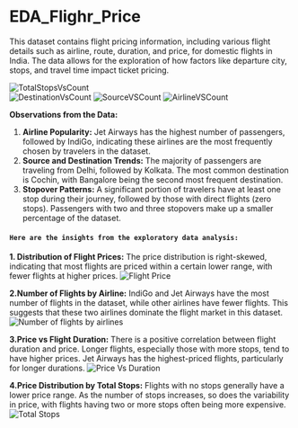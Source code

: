 # EDA_Flighr_Price
 This dataset contains flight pricing information, including various flight details such as airline, route, duration, and price, for domestic flights in India. The data allows for the exploration of how factors like departure city, stops, and travel time impact ticket pricing.
 
![TotalStopsVsCount](https://github.com/user-attachments/assets/4ca76c89-d821-4613-a6b0-ccbff2ce328d)   
![DestinationVsCount](https://github.com/user-attachments/assets/425a53ab-072a-4722-85b4-dcfbfa537e93)
![SourceVSCount](https://github.com/user-attachments/assets/4135faca-8278-403a-834b-6269fcdea34c)
![AirlineVSCount](https://github.com/user-attachments/assets/08f5aed6-1670-4e00-bed3-14086de4c20e)

**Observations from the Data:**
1. **Airline Popularity:** Jet Airways has the highest number of passengers, followed by IndiGo, indicating these airlines are the most frequently chosen by travelers in the dataset.
2. **Source and Destination Trends:** The majority of passengers are traveling from Delhi, followed by Kolkata. The most common destination is Cochin, with Bangalore being the second most frequent destination.
3. **Stopover Patterns:** A significant portion of travelers have at least one stop during their journey, followed by those with direct flights (zero stops). Passengers with two and three stopovers make up a smaller percentage of the dataset.


#### `Here are the insights from the exploratory data analysis:`

**1. Distribution of Flight Prices:** The price distribution is right-skewed, indicating that most flights are priced within a certain lower range, with fewer flights at higher prices.
![Flight Price](https://github.com/user-attachments/assets/53538f08-ae6a-4c95-aa37-0a05f5665469)

**2.Number of Flights by Airline:** IndiGo and Jet Airways have the most number of flights in the dataset, while other airlines have fewer flights. This suggests that these two airlines dominate the flight market in this dataset.
![Number of flights by airlines](https://github.com/user-attachments/assets/bfda4a15-50bb-475f-952d-0355e3e44834)

**3.Price vs Flight Duration:** There is a positive correlation between flight duration and price. Longer flights, especially those with more stops, tend to have higher prices. Jet Airways has the highest-priced flights, particularly for longer durations.
![Price Vs Duration](https://github.com/user-attachments/assets/1dc01c0f-e9cd-4737-bb1d-7c3afc295c3b)

**4.Price Distribution by Total Stops:** Flights with no stops generally have a lower price range. As the number of stops increases, so does the variability in price, with flights having two or more stops often being more expensive.
![Total Stops](https://github.com/user-attachments/assets/e892047f-64ef-4a25-bfad-116c300e1b86)

